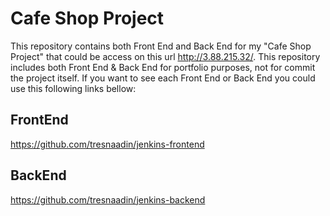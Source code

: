 # Cafe Shop Project
This repository contains both Front End and Back End for my "Cafe Shop Project" that could be access on this url http://3.88.215.32/. This repository includes both Front End &amp; Back End for portfolio purposes, not for commit the project itself. If you want to see each Front End or Back End you could use this following links bellow:

## FrontEnd
https://github.com/tresnaadin/jenkins-frontend

## BackEnd
https://github.com/tresnaadin/jenkins-backend
